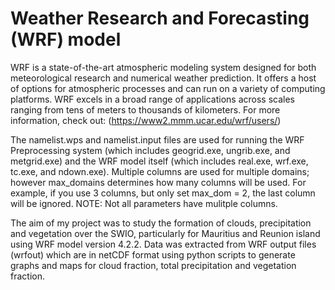 # Weather Research and Forecasting (WRF) model
WRF is a state-of-the-art atmospheric modeling system designed for both meteorological research and numerical weather prediction. It offers a host of options for atmospheric processes and can run on a variety of computing platforms. WRF excels in a broad range of applications across scales ranging from tens of meters to thousands of kilometers. For more information, check out: (https://www2.mmm.ucar.edu/wrf/users/)

The namelist.wps and namelist.input files are used for running the WRF Preprocessing system (which includes geogrid.exe, ungrib.exe, and metgrid.exe) and the WRF model itself (which includes real.exe, wrf.exe, tc.exe, and ndown.exe). Multiple columns are used for multiple domains; however max_domains determines how many columns will be used. For example, if you use 3 columns, but only set max_dom = 2, the last column will be ignored.
NOTE: Not all parameters have mulitple columns. 

The aim of my project was to study the formation of clouds, precipitation and vegetation over the SWIO, particularly for Mauritius and Reunion island using WRF model version 4.2.2. Data was extracted from WRF output files (wrfout) which are in netCDF format using python scripts to generate graphs and maps for cloud fraction, total precipitation and vegetation fraction.
